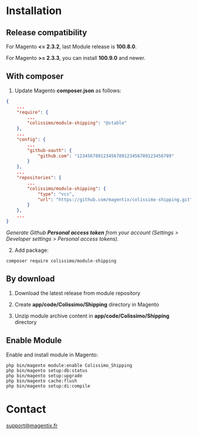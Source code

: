 # Installation

## Release compatibility

For Magento **<= 2.3.2**, last Module release is **100.8.0**.

For Magento **>= 2.3.3**, you can install **100.9.0** and newer.

## With composer

1. Update Magento **composer.json** as follows:

```json
{
    ...
    "require": {
        ...
        "colissimo/module-shipping": "@stable"
    },
    ...
    "config": {
        ...
        "github-oauth": {
            "github.com": "123456789123456789123456789123456789"
        }
    },
    ...
    "repositories": {
        ...
        "colissimo/module-shipping": {
            "type": "vcs",
            "url": "https://github.com/magentix/colissimo-shipping.git"
        }
    },
    ...
}
```

_Generate Github **Personal access token** from your account (Settings > Developer settings > Personal access tokens)._

2. Add package:

```shell
composer require colissimo/module-shipping
```

## By download

1. Download the latest release from module repository

2. Create **app/code/Colissimo/Shipping** directory in Magento

3. Unzip module archive content in **app/code/Colissimo/Shipping** directory

## Enable Module

Enable and install module in Magento:

```shell
php bin/magento module:enable Colissimo_Shipping
php bin/magento setup:db:status
php bin/magento setup:upgrade
php bin/magento cache:flush
php bin/magento setup:di:compile
```

# Contact

support@magentix.fr